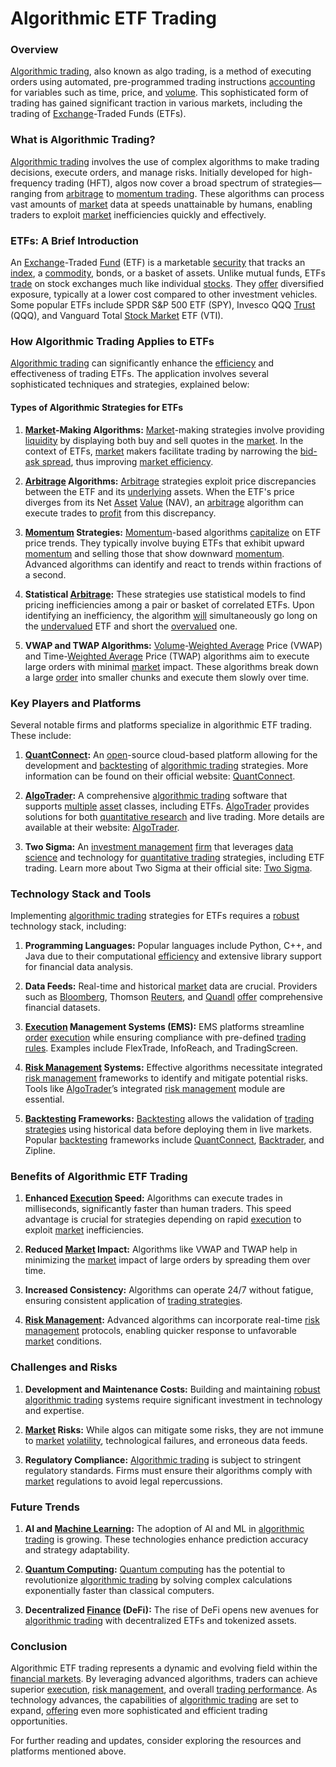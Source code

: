 # Algorithmic ETF Trading

### Overview
[Algorithmic trading](../a/algorithmic_trading.md), also known as algo trading, is a method of executing orders using automated, pre-programmed trading instructions [accounting](../a/accounting.md) for variables such as time, price, and [volume](../v/volume.md). This sophisticated form of trading has gained significant traction in various markets, including the trading of [Exchange](../e/exchange.md)-Traded Funds (ETFs).

### What is Algorithmic Trading?
[Algorithmic trading](../a/algorithmic_trading.md) involves the use of complex algorithms to make trading decisions, execute orders, and manage risks. Initially developed for high-frequency trading (HFT), algos now cover a broad spectrum of strategies—ranging from [arbitrage](../a/arbitrage.md) to [momentum trading](../m/momentum_trading.md). These algorithms can process vast amounts of [market](../m/market.md) data at speeds unattainable by humans, enabling traders to exploit [market](../m/market.md) inefficiencies quickly and effectively.

### ETFs: A Brief Introduction
An [Exchange](../e/exchange.md)-Traded [Fund](../f/fund.md) (ETF) is a marketable [security](../s/security.md) that tracks an [index](../i/index_instrument.md), a [commodity](../c/commodity.md), bonds, or a basket of assets. Unlike mutual funds, ETFs [trade](../t/trade.md) on stock exchanges much like individual [stocks](../s/stock.md). They [offer](../o/offer.md) diversified exposure, typically at a lower cost compared to other investment vehicles. Some popular ETFs include SPDR S&P 500 ETF (SPY), Invesco QQQ [Trust](../t/trust.md) (QQQ), and Vanguard Total [Stock Market](../s/stock_market.md) ETF (VTI).

### How Algorithmic Trading Applies to ETFs
[Algorithmic trading](../a/algorithmic_trading.md) can significantly enhance the [efficiency](../e/efficiency.md) and effectiveness of trading ETFs. The application involves several sophisticated techniques and strategies, explained below:

#### Types of Algorithmic Strategies for ETFs
1. **[Market](../m/market.md)-Making Algorithms:**
   [Market](../m/market.md)-making strategies involve providing [liquidity](../l/liquidity.md) by displaying both buy and sell quotes in the [market](../m/market.md). In the context of ETFs, [market](../m/market.md) makers facilitate trading by narrowing the [bid-ask spread](../b/bid-ask_spread.md), thus improving [market efficiency](../m/market_efficiency.md).
   
2. **[Arbitrage](../a/arbitrage.md) Algorithms:**
   [Arbitrage](../a/arbitrage.md) strategies exploit price discrepancies between the ETF and its [underlying](../u/underlying.md) assets. When the ETF's price diverges from its Net [Asset](../a/asset.md) [Value](../v/value.md) (NAV), an [arbitrage](../a/arbitrage.md) algorithm can execute trades to [profit](../p/profit.md) from this discrepancy.

3. **[Momentum](../m/momentum.md) Strategies:**
   [Momentum](../m/momentum.md)-based algorithms [capitalize](../c/capitalize.md) on ETF price trends. They typically involve buying ETFs that exhibit upward [momentum](../m/momentum.md) and selling those that show downward [momentum](../m/momentum.md). Advanced algorithms can identify and react to trends within fractions of a second.

4. **Statistical [Arbitrage](../a/arbitrage.md):**
   These strategies use statistical models to find pricing inefficiencies among a pair or basket of correlated ETFs. Upon identifying an inefficiency, the algorithm [will](../w/will.md) simultaneously go long on the [undervalued](../u/undervalued.md) ETF and short the [overvalued](../o/overvalued.md) one.

5. **VWAP and TWAP Algorithms:**
   [Volume](../v/volume.md)-[Weighted Average](../w/weighted_average.md) Price (VWAP) and Time-[Weighted Average](../w/weighted_average.md) Price (TWAP) algorithms aim to execute large orders with minimal [market](../m/market.md) impact. These algorithms break down a large [order](../o/order.md) into smaller chunks and execute them slowly over time.

### Key Players and Platforms
Several notable firms and platforms specialize in algorithmic ETF trading. These include:

1. **[QuantConnect](../q/quantconnect.md):**
   An [open](../o/open.md)-source cloud-based platform allowing for the development and [backtesting](../b/backtesting.md) of [algorithmic trading](../a/algorithmic_trading.md) strategies. More information can be found on their official website: [QuantConnect](https://www.quantconnect.com/).

2. **[AlgoTrader](../a/algotrader.md):**
   A comprehensive [algorithmic trading](../a/algorithmic_trading.md) software that supports [multiple](../m/multiple.md) [asset](../a/asset.md) classes, including ETFs. [AlgoTrader](../a/algotrader.md) provides solutions for both [quantitative research](../q/quantitative_research.md) and live trading. More details are available at their website: [AlgoTrader](https://www.algotrader.com/).

3. **Two Sigma:**
   An [investment management](../i/investment_management.md) [firm](../f/firm.md) that leverages [data science](../d/data_science_in_trading.md) and technology for [quantitative trading](../q/quantitative_trading.md) strategies, including ETF trading. Learn more about Two Sigma at their official site: [Two Sigma](https://www.twosigma.com/).

### Technology Stack and Tools
Implementing [algorithmic trading](../a/algorithmic_trading.md) strategies for ETFs requires a [robust](../r/robust.md) technology stack, including:

1. **Programming Languages:**
   Popular languages include Python, C++, and Java due to their computational [efficiency](../e/efficiency.md) and extensive library support for financial data analysis.

2. **Data Feeds:**
   Real-time and historical [market](../m/market.md) data are crucial. Providers such as [Bloomberg](../b/bloomberg.md), Thomson [Reuters](../r/reuters.md), and [Quandl](../q/quandl.md) [offer](../o/offer.md) comprehensive financial datasets.

3. **[Execution](../e/execution.md) Management Systems (EMS):**
   EMS platforms streamline [order](../o/order.md) [execution](../e/execution.md) while ensuring compliance with pre-defined [trading rules](../t/trading_rules.md). Examples include FlexTrade, InfoReach, and TradingScreen.

4. **[Risk Management](../r/risk_management.md) Systems:**
   Effective algorithms necessitate integrated [risk management](../r/risk_management.md) frameworks to identify and mitigate potential risks. Tools like [AlgoTrader](../a/algotrader.md)’s integrated [risk management](../r/risk_management.md) module are essential.

5. **[Backtesting](../b/backtesting.md) Frameworks:**
   [Backtesting](../b/backtesting.md) allows the validation of [trading strategies](../t/trading_strategies.md) using historical data before deploying them in live markets. Popular [backtesting](../b/backtesting.md) frameworks include [QuantConnect](../q/quantconnect.md), [Backtrader](../b/backtrader.md), and Zipline.

### Benefits of Algorithmic ETF Trading
1. **Enhanced [Execution](../e/execution.md) Speed:**
   Algorithms can execute trades in milliseconds, significantly faster than human traders. This speed advantage is crucial for strategies depending on rapid [execution](../e/execution.md) to exploit [market](../m/market.md) inefficiencies.

2. **Reduced [Market](../m/market.md) Impact:**
   Algorithms like VWAP and TWAP help in minimizing the [market](../m/market.md) impact of large orders by spreading them over time.

3. **Increased Consistency:**
   Algorithms can operate 24/7 without fatigue, ensuring consistent application of [trading strategies](../t/trading_strategies.md).

4. **[Risk Management](../r/risk_management.md):**
   Advanced algorithms can incorporate real-time [risk management](../r/risk_management.md) protocols, enabling quicker response to unfavorable [market](../m/market.md) conditions.

### Challenges and Risks
1. **Development and Maintenance Costs:**
   Building and maintaining [robust](../r/robust.md) [algorithmic trading](../a/algorithmic_trading.md) systems require significant investment in technology and expertise.

2. **[Market](../m/market.md) Risks:**
   While algos can mitigate some risks, they are not immune to [market](../m/market.md) [volatility](../v/volatility.md), technological failures, and erroneous data feeds.

3. **Regulatory Compliance:**
   [Algorithmic trading](../a/algorithmic_trading.md) is subject to stringent regulatory standards. Firms must ensure their algorithms comply with [market](../m/market.md) regulations to avoid legal repercussions.

### Future Trends
1. **AI and [Machine Learning](../m/machine_learning.md):**
   The adoption of AI and ML in [algorithmic trading](../a/algorithmic_trading.md) is growing. These technologies enhance prediction accuracy and strategy adaptability.

2. **[Quantum Computing](../q/quantum_computing_in_trading.md):**
   [Quantum computing](../q/quantum_computing_in_trading.md) has the potential to revolutionize [algorithmic trading](../a/algorithmic_trading.md) by solving complex calculations exponentially faster than classical computers.

3. **Decentralized [Finance](../f/finance.md) (DeFi):**
   The rise of DeFi opens new avenues for [algorithmic trading](../a/algorithmic_trading.md) with decentralized ETFs and tokenized assets.

### Conclusion
Algorithmic ETF trading represents a dynamic and evolving field within the [financial markets](../f/financial_market.md). By leveraging advanced algorithms, traders can achieve superior [execution](../e/execution.md), [risk management](../r/risk_management.md), and overall [trading performance](../t/trading_performance.md). As technology advances, the capabilities of [algorithmic trading](../a/algorithmic_trading.md) are set to expand, [offering](../o/offering.md) even more sophisticated and efficient trading opportunities.

For further reading and updates, consider exploring the resources and platforms mentioned above.